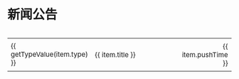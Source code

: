 # 新闻公告
<div style="display: flex; justify-content: flex-end; margin-bottom: 10px;">
    <el-input v-model="searchQuery" class="Input" placeholder="搜索标题" @input="filterByTitle" clearable />
    <el-tabs type="border-card" class="Tabs" v-model="activeTab" @tab-change="filterSelect(activeTab)">
      <el-tab-pane label="全部" name=""></el-tab-pane>
      <el-tab-pane v-for="(nt, index) in getType()" :key="nt.key" :label="nt.value" :name="nt.key"></el-tab-pane>
    </el-tabs>
</div>

<table class="no-border" style="width: 100%; border-collapse: collapse; ">
    <tbody>
       <tr v-for="(item, index) in filterList" :key="index" style="font-size: 15px;">
            <td class="no-border" style="width: 10%; text-align: left;">
                <div :style="{ padding: '3px', backgroundColor: getTypeColor(item.type), color: 'white', borderRadius: '4px', margin: '2px' }">
                    {{ getTypeValue(item.type) }}
                </div>
            </td>          
            <td class="no-border" style="padding: 8px; width: 66%">
                <div>
                    <span @click="navigateTo(item.url)" class="link-style">{{ item.title }}</span>
                </div>
            </td>
            <td class="no-border" style="padding: 8px; width: 10%; text-align: right;">{{ item.pushTime }}</td>
        </tr>
    </tbody>
</table>

<script>
import { ref, onMounted } from 'vue';
 
export default {
  setup() {
    const allList = ref([]);
    const filterList = ref([]);
    const newsType = ref( []);
    const selectedType = ref('');
    const searchQuery = ref('');
    const activeTab = ref('');
 
    const fetchData = async () => {
    newsType.value = [
        {
            "key": "news",
            "value": "新闻", 
            "color": "#1890ff"
        },
        {
            "key": "notice",
            "value": "公告", 
            "color": "#ffba00"
        },
        {
            "key": "upgrade_guide",
            "value": "升级指南", 
            "color": "#ff9292"
        },
        {
            "key": "experience",
            "value": "使用心得", 
            "color": "#71e2a3"
        },
      ];
      filterList.value = allList.value = [
        {
            "type": "upgrade_guide",
            "title": "升级指南", 
            "url": "./news/upgrade_guide/4.html",
            "pushTime": "2024-11-25"
        },  
        {
            "type": "experience",
            "title": "WarmFlow工作流动态指定审批人", 
            "url": "./news/experience/6.html",
            "pushTime": "2024-12-06"
        },
        {
            "type": "news",
            "title": "solon集成Dromara Warm-Flow", 
            "url": "./news/news/5.html",    
            "pushTime": "2024-12-04"
        },
        {
            "type": "news",
            "title": "一个自带流程设计器的工作流引擎", 
            "url": "./news/news/3.html",
            "pushTime": "2024-11-01"
        },
        {
            "type": "news",
            "title": "gitee变成maven私库", 
            "url": "./news/news/2.html",
            "pushTime": "2024-09-29"
        }, {
            "type": "notice",
            "title": "工作流引擎Warm-Flow加入Dromara开源社区", 
            "url": "./news/notice/1.html",
            "pushTime": "2024-02-22"
        }, {
            "type": "experience",
            "title": "Dromara Warm-Flow工作流引擎数据库主键自增策略实现", 
            "url": "https://juejin.cn/post/7402110528298074152",
            "pushTime": "2024-02-22"
        },
      ]
    };
 
    onMounted(fetchData);
 
    const navigateTo = (url) => {
      window.location.href = url;
    };

    const getType = () => {
      return newsType.value;
    };  

    const getTypeValue = (type) => {
      return newsType.value.find(nt => nt.key === type)?.value || type;
    };
    const getTypeColor = (type) => {
      return newsType.value.find(nt => nt.key === type)?.color || type;
    };

    const filterSelect = (type) => {
      selectedType.value = type;
      if (type) {
        filterList.value = allList.value.filter(item => item.type === type);
      } else {
        fetchData();
      }
      if (searchQuery.value) filterByTitle();
    };

    const getSelected = (type) => {
        return selectedType.value === type
    };

    const filterByTitle = () => {
      if (searchQuery.value) {
        filterList.value = filterList.value.filter(item => 
          item.title.toLowerCase().includes(searchQuery.value.toLowerCase())
        );
      } else {
        filterSelect(selectedType.value);
      }
    };

    return {
      activeTab,
      allList,
      filterList,
      newsType,
      selectedType,
      searchQuery,    
      navigateTo,
      getType,
      getTypeValue,
      getTypeColor,
      filterSelect,
      getSelected,
      filterByTitle,
    };
  },
};
</script>

<style>
.Input {
  width: 180px;
  margin-right: 10px;
}
.Tabs .el-tabs__content {
  display: none;
}
.Tabs .el-tabs__header {
  border-bottom: 0;
}
</style>
